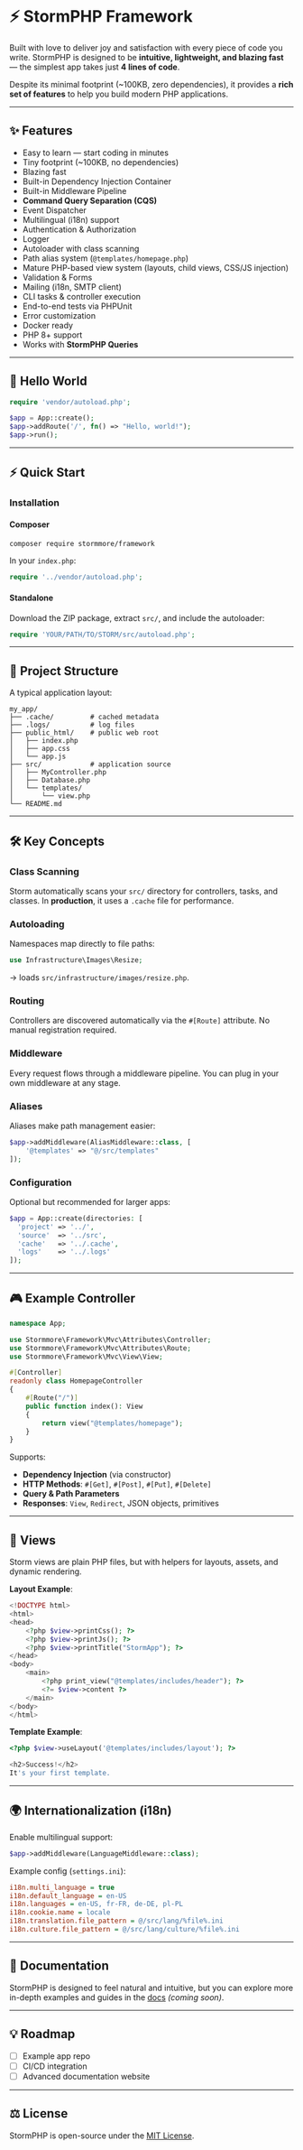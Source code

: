 # ⚡ StormPHP Framework

Built with love to deliver joy and satisfaction with every piece of code you write.
StormPHP is designed to be **intuitive, lightweight, and blazing fast** — the simplest app takes just **4 lines of code**.

Despite its minimal footprint (\~100KB, zero dependencies), it provides a **rich set of features** to help you build modern PHP applications.

---

## ✨ Features

* Easy to learn — start coding in minutes
* Tiny footprint (\~100KB, no dependencies)
* Blazing fast
* Built-in Dependency Injection Container
* Built-in Middleware Pipeline
* **Command Query Separation (CQS)**
* Event Dispatcher
* Multilingual (i18n) support
* Authentication & Authorization
* Logger
* Autoloader with class scanning
* Path alias system (`@templates/homepage.php`)
* Mature PHP-based view system (layouts, child views, CSS/JS injection)
* Validation & Forms
* Mailing (i18n, SMTP client)
* CLI tasks & controller execution
* End-to-end tests via PHPUnit
* Error customization
* Docker ready
* PHP 8+ support
* Works with **StormPHP Queries**

---

## 🚀 Hello World

```php
require 'vendor/autoload.php';

$app = App::create();
$app->addRoute('/', fn() => "Hello, world!");
$app->run();
```

---

## ⚡ Quick Start

### Installation

#### Composer

```bash
composer require stormmore/framework
```

In your `index.php`:

```php
require '../vendor/autoload.php';
```

#### Standalone

Download the ZIP package, extract `src/`, and include the autoloader:

```php
require 'YOUR/PATH/TO/STORM/src/autoload.php';
```

---

## 📂 Project Structure

A typical application layout:

```
my_app/
├── .cache/         # cached metadata
├── .logs/          # log files
├── public_html/    # public web root
│   ├── index.php
│   ├── app.css
│   └── app.js
├── src/            # application source
│   ├── MyController.php
│   ├── Database.php
│   └── templates/
│       └── view.php
└── README.md
```

---

## 🛠 Key Concepts

### Class Scanning

Storm automatically scans your `src/` directory for controllers, tasks, and classes.
In **production**, it uses a `.cache` file for performance.

### Autoloading

Namespaces map directly to file paths:

```php
use Infrastructure\Images\Resize;
```

→ loads `src/infrastructure/images/resize.php`.

### Routing

Controllers are discovered automatically via the `#[Route]` attribute.
No manual registration required.

### Middleware

Every request flows through a middleware pipeline.
You can plug in your own middleware at any stage.

### Aliases

Aliases make path management easier:

```php
$app->addMiddleware(AliasMiddleware::class, [
    '@templates' => "@/src/templates"
]);
```

### Configuration

Optional but recommended for larger apps:

```php
$app = App::create(directories: [
  'project' => '../',
  'source'  => '../src',
  'cache'   => '../.cache',
  'logs'    => '../.logs'
]);
```

---

## 🎮 Example Controller

```php
namespace App;

use Stormmore\Framework\Mvc\Attributes\Controller;
use Stormmore\Framework\Mvc\Attributes\Route;
use Stormmore\Framework\Mvc\View\View;

#[Controller]
readonly class HomepageController
{
    #[Route("/")]
    public function index(): View
    {
        return view("@templates/homepage");
    }
}
```

Supports:

* **Dependency Injection** (via constructor)
* **HTTP Methods**: `#[Get]`, `#[Post]`, `#[Put]`, `#[Delete]`
* **Query & Path Parameters**
* **Responses**: `View`, `Redirect`, JSON objects, primitives

---

## 🎨 Views

Storm views are plain PHP files, but with helpers for layouts, assets, and dynamic rendering.

**Layout Example**:

```php
<!DOCTYPE html>
<html>
<head>
    <?php $view->printCss(); ?>
    <?php $view->printJs(); ?>
    <?php $view->printTitle("StormApp"); ?>
</head>
<body>
    <main>
        <?php print_view("@templates/includes/header"); ?>
        <?= $view->content ?>
    </main>
</body>
</html>
```

**Template Example**:

```php
<?php $view->useLayout('@templates/includes/layout'); ?>

<h2>Success!</h2>
It's your first template.
```

---

## 🌍 Internationalization (i18n)

Enable multilingual support:

```php
$app->addMiddleware(LanguageMiddleware::class);
```

Example config (`settings.ini`):

```ini
i18n.multi_language = true
i18n.default_language = en-US
i18n.languages = en-US, fr-FR, de-DE, pl-PL
i18n.cookie.name = locale
i18n.translation.file_pattern = @/src/lang/%file%.ini
i18n.culture.file_pattern = @/src/lang/culture/%file%.ini
```

---

## 📖 Documentation

StormPHP is designed to feel natural and intuitive, but you can explore more in-depth examples and guides in the [docs](#) *(coming soon)*.

---

## 💡 Roadmap

* [ ] Example app repo
* [ ] CI/CD integration
* [ ] Advanced documentation website

---

## ⚖️ License

StormPHP is open-source under the [MIT License](LICENSE).


